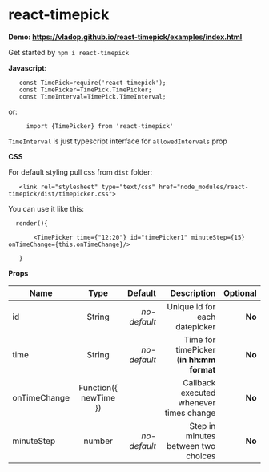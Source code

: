 # react-timepick

<b>Demo: <a href="https://vladop.github.io/react-timepick/examples/index.html">https://vladop.github.io/react-timepick/examples/index.html</a> </b>


Get started by
  <code>npm i react-timepick</code>
  
  <b>Javascript:</b>
  
  
       const TimePick=require('react-timepick');
       const TimePicker=TimePick.TimePicker;
       const TimeInterval=TimePick.TimeInterval;
  
  or:
  
         import {TimePicker} from 'react-timepick'
         
  
  <code>TimeInterval</code> is just typescript interface for <code>allowedIntervals</code> prop
  
  <b>CSS</b>
  
  For default styling pull css from <code>dist</code> folder:
  
       <link rel="stylesheet" type="text/css" href="node_modules/react-timepick/dist/timepicker.css">                
   
   
  You can use it like this:
  

      render(){
       
           <TimePicker time={"12:20"} id="timePicker1" minuteStep={15} onTimeChange={this.onTimeChange}/>
           
       }    
       
  
  <b>Props</b>
  
  
   Name         | Type           | Default          | Description                                | Optional
| ------------- |:--------------:| ----------------:| ------------------------------------------:| ---------:|
| id            | String         | <i>no-default</i>| Unique id for each datepicker              | <b>No</b> |
| time          | String         | <i>no-default</i>| Time for timePicker (<b>in hh:mm format</b>| <b>No</b> |
| onTimeChange  | Function({ newTime }) |           | Callback executed whenever times change    | <b>No</b> |
| minuteStep  | number |   <i>no-default</i>        | Step in minutes between two choices        | <b>No</b> |
